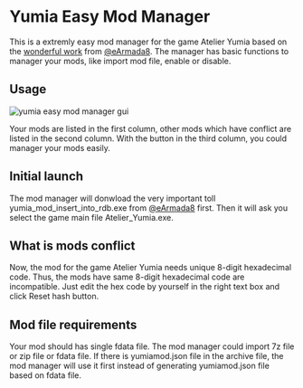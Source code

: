 # Yumia Easy Mod Manager

This is a extremly easy mod manager for the game Atelier Yumia based on the [wonderful work](https://github.com/eArmada8/yumia_fdata_tools) from [@eArmada8](https://github.com/eArmada8). The manager has basic functions to manager your mods, like import mod file, enable or disable. 

## Usage

![yumia easy mod manager gui](https://s2.loli.net/2025/03/28/5mqfKvd1Ewb8ZeR.png)

Your mods are listed in the first column, other mods which have conflict are listed in the second column. With the button in the third column, you could manager your mods easily.

## Initial launch

The mod manager will donwload the very important toll yumia_mod_insert_into_rdb.exe from [@eArmada8](https://github.com/eArmada8) first. Then it will ask you select the game main file Atelier_Yumia.exe.

## What is mods conflict

Now, the mod for the game Atelier Yumia needs unique 8-digit hexadecimal code. Thus, the mods have same 8-digit hexadecimal code are incompatible. Just edit the hex code by yourself in the right text box and click Reset hash button.

## Mod file requirements

Your mod should has single fdata file. The mod manager could import 7z file or zip file or fdata file. If there is yumiamod.json file in the archive file, the mod manager will use it first instead of generating yumiamod.json file based on fdata file.


